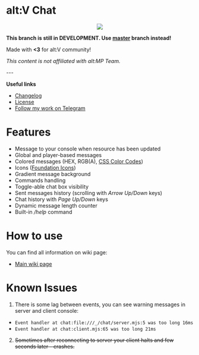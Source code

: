# alt:V Chat
<p align="center"><img src="https://i.ibb.co/y8dxXrw/Annotation-2020-01-11-192952.png">

**This branch is still in DEVELOPMENT. Use [master](https://github.com/echoWanderer/altV-Chat/tree/master) branch instead!**

Made with **<3** for alt:V community!

*This content is not affiliated with alt:MP Team.*
</p>
---

**Useful links**
* [Changelog](https://github.com/echoWanderer/altV-Chat/blob/master/CHANGELOG.md)
* [License](https://github.com/echoWanderer/altV-Chat/blob/master/LICENSE.md)
* [Follow my work on Telegram](https://t.me/echoWanderer_altv)

# Features
* Message to your console when resource has been updated
* Global and player-based messages
* Colored messages (HEX, RGB(A), [CSS Color Codes](https://www.quackit.com/css/css_color_codes.cfm))
* Icons ([Foundation Icons](https://zurb.com/playground/foundation-icon-fonts-3))
* Gradient message background
* Commands handling
* Toggle-able chat box visibility
* Sent messages history (scrolling with *Arrow Up/Down* keys)
* Chat history with *Page Up/Down* keys
* Dynamic message length counter
* Built-in */help* command

# How to use
You can find all information on wiki page:
* [Main wiki page](https://github.com/echoWanderer/altV-Chat/wiki)

# Known Issues
1. There is some lag between events, you can see warning messages in server and client console:
* `Event handler at chat:file:///_/chat/server.mjs:5 was too long 16ms`
* `Event handler at chat:client.mjs:65 was too long 21ms`
2. ~~Sometimes after reconnecting to server your client halts and few seconds later - crashes.~~
